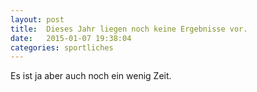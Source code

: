 ```yaml
---
layout: post
title:  Dieses Jahr liegen noch keine Ergebnisse vor.
date:   2015-01-07 19:38:04
categories: sportliches
---
```

Es ist ja aber auch noch ein wenig Zeit.